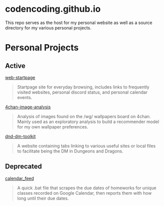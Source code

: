 # codencoding.github.io

This repo serves as the host for my personal website as well as a source directory for my various personal projects.

# Personal Projects
## Active

[web-startpage](https://github.com/codencoding/web-startpage) 

>Startpage site for everyday browsing, includes links to frequently visited websites, personal discord status, and personal calendar events.

[4chan-image-analysis](https://github.com/codencoding/4chan-image-analysis) 

>Analysis of images found on the /wg/ wallpapers board on 4chan. Mainly used as an exploratory analysis to build a recommender model for my own wallpaper preferences.

[dnd-dm-toolkit](https://github.com/codencoding/dnd-dm-toolkit) 

>A website containing tabs linking to various useful sites or local files to facilitate being the DM in Dungeons and Dragons.

## Deprecated

[calendar_feed](https://github.com/codencoding/calendar_feed)

>A quick .bat file that scrapes the due dates of homeworks for unique classes recorded on Google Calendar, then reports them with how long until their due dates.
